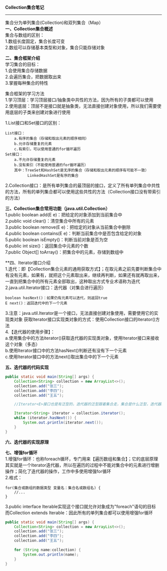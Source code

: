 **Collection集合笔记**  

----------


集合分为单列集合(Collection)和双列集合（Map）  
**一、Collection集合概述**  
集合与数组的区别：  
1.数组长度固定，集合长度可变  
2.数组可以存储基本类型和对象，集合只能存储对象  

**二、集合框架介绍**  
学习集合的目标：  
1.会使用集合存储数据  
2.会遍历集合，把数据取出来  
3.掌握每种集合的特性  

集合框架的学习方法  
1.学习顶层：学习顶层接口/抽象类中共性的方法，因为所有的子类都可以使用  
2.使用底层：顶层不是接口就是抽象类，无法直接创建对象使用，所以我们需要使用底层的子类来创建对象进行使用  

1.List接口和Set接口的区别：  

    List接口：
        a.有序的集合（存储和取出元素的顺序相同）
        b.允许存储重复的元素
        c.有索引，可以使用普通的for循环遍历
    Set接口：
        a.不允许存储重复的元素
        b.没有索引（不能使用普通的for循环遍历）
        其中：TreeSet和HashSet是无序的集合（存储和取出元素的顺序有可能不一致）
              LinkedHashSet是有序的集合

2.Collection接口：是所有单列集合的最顶层的接口，定义了所有单列集合中共性的方法，所有的单列集合都可以使用这些共性的方法（Collection接口没有带索引的方法）  

**三、Collection集合常用功能（java.util.Collection）**  
1.public boolean add(E e)：把给定的对象添加到当前集合中  
2.public void clear()：清空集合中所有的元素  
3.public boolean remove(E e)：把给定的对象从当前集合中删除  
4.public boolean contains(E e)：判断当前集合中是否包含给定的对象  
5.public boolean isEmpty()：判断当前对象是否为空  
6.public int size()：返回集合中元素的个数  
7.public Object[] toArray()：把集合中的元素，存储到数组中  

**四、Iterator接口介绍  
1.迭代：即【Collection集合元素的通用获取方式】；在取元素之前先要判断集合中有没有元素，如果有，就把这个元素取出来，继续再判断，如果还有就再取出来，一直到把集合中的所有元素全部取出，这种取出方式专业术语称为迭代  
2.java.util.Iterator接口：迭代器（对集合进行遍历）  

    boolean	hasNext()：如果仍有元素可以迭代，则返回true
    E next()：返回迭代中的下一个元素

3.注意：java.util.Iterator是一个接口，无法直接创建对象使用，需要使用它的实现类对象
获取Iterator接口实现类对象的方式：使用Collection接口的iterator()方法  
4.【迭代器的使用步骤】：  
a.使用集合中的方法iterator()获取迭代器的实现类对象，使用Iterator接口来接收这个对象（多态）  
b.使用Iterator接口中的方法hasNext()判断还有没有下一个元素  
c.使用Iterator接口中的方法next()取出集合中的下一个元素  

**五、迭代器的代码实现**  

```java
public static void main(String[] args) {
    Collection<String> collection = new ArrayList<>();
    collection.add("张三");
    collection.add("李四");
    collection.add("王五");

    //Iterator<E>接口也是有泛型的，迭代器的泛型跟着集合走，集合是什么泛型，迭代器就是什么泛型

    Iterator<String> iterator = collection.iterator();
    while (iterator.hasNext()) {
        System.out.println(iterator.next());
    }
}
```

**六、迭代器的实现原理**  

**七、增强for循环**  
1.增强for循环：也称foreach循环，专门用来【遍历数组和集合】；它的底层原理其实就是一个Iterator迭代器，所以在遍历的过程中不能对集合中的元素进行增删操作；简化了迭代器的操作，工作中多使用增强for循环  
2.格式：  

    for(集合或数组的数据类型 变量名：集合名或数组名) {
        //...
    }

3.public interface Iterable<T>实现这个接口就允许对象成为"foreach"语句的目标  
而Collection<E> extends Iterable<E>：因此所有的单列集合都可以使用增强for循环  

```java
public static void main(String[] args) {
    Collection<String> collection = new ArrayList<>();
    collection.add("张三");
    collection.add("李四");
    collection.add("王五");
    
    for (String name:collection) {
        System.out.println(name);
    }
}  
```